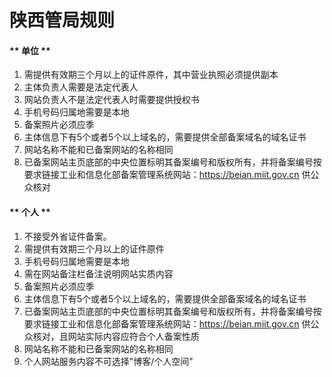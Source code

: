 

# 陕西管局规则

<!-- tabs:start -->

#### ** 单位 **

1. 需提供有效期三个月以上的证件原件，其中营业执照必须提供副本                                                                                                            
2. 主体负责人需要是法定代表人                                                                                                                                               
3. 网站负责人不是法定代表人时需要提供授权书                                                                                                                 
4. 手机号码归属地需要是本地                                                                                                                                    
5. 备案照片必须应季                                                                                                                      
6. 主体信息下有5个或者5个以上域名的，需要提供全部备案域名的域名证书                                              
7. 网站名称不能和已备案网站的名称相同
8. 已备案网站主页底部的中央位置标明其备案编号和版权所有，并将备案编号按要求链接工业和信息化部备案管理系统网站：https://beian.miit.gov.cn 供公众核对 

#### ** 个人 **

1. 不接受外省证件备案。                                                                                                                
2. 需提供有效期三个月以上的证件原件                                                                                                                        
3. 手机号码归属地需要是本地                                                                                                           
4. 需在网站备注栏备注说明网站实质内容                                                                                     
5. 备案照片必须应季                                                                                                    
6. 主体信息下有5个或者5个以上域名的，需要提供全部备案域名的域名证书                                               
7. 已备案网站主页底部的中央位置标明其备案编号和版权所有，并将备案编号按要求链接工业和信息化部备案管理系统网站：https://beian.miit.gov.cn 供公众核对，且网站实际内容应符合个人备案性质                                 
8. 网站名称不能和已备案网站的名称相同                                                                            
9. 个人网站服务内容不可选择"博客/个人空间"

<!-- tabs:end -->